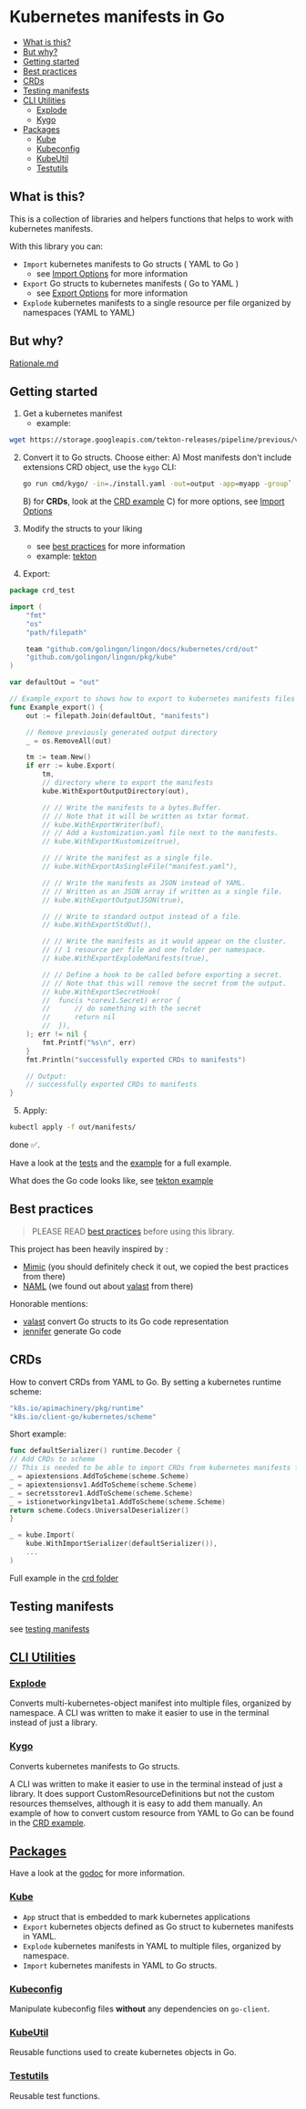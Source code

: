 # Kubernetes manifests in Go

- [What is this?](#what-is-this)
- [But why?](#but-why)
- [Getting started](#getting-started)
- [Best practices](#best-practices)
- [CRDs](#crds)
- [Testing manifests](#testing-manifests)
- [CLI Utilities](#cli-utilities)
	- [Explode](#explode)
	- [Kygo](#kygo)
- [Packages](#packages)
	- [Kube](#kube)
	- [Kubeconfig](#kubeconfig)
	- [KubeUtil](#kubeutil)
	- [Testutils](#testutils)

## What is this?

This is a collection of libraries and helpers functions that helps to work with kubernetes manifests.

With this library you can:

- `Import` kubernetes manifests to Go structs ( YAML to Go )
  - see [Import Options](./options-import.md) for more information
- `Export` Go structs to kubernetes manifests ( Go to YAML )
  - see [Export Options](./options-export.md) for more information
- `Explode` kubernetes manifests to a single resource per file organized by namespaces (YAML to YAML)

## But why?

[Rationale.md](../rationale.md)

## Getting started

1. Get a kubernetes manifest
   - example:

```sh
wget https://storage.googleapis.com/tekton-releases/pipeline/previous/v0.45.0/release.yaml
```
  
2. Convert it to Go structs. Choose either:
   A) Most manifests don't include extensions CRD object, use the `kygo` CLI:
      ```sh
      go run cmd/kygo/ -in=./install.yaml -out=output -app=myapp -group`
      ```
   B) for **CRDs**, look at the [CRD example](./crd)
   C) for more options, see [Import Options](./options-import.md)

3. Modify the structs to your liking
   - see [best practices](docs/best-practices.md) for more information
   - example: [tekton](../platypus/pkg/platform/tekton/app.go)

4. Export:

```go
package crd_test

import (
	"fmt"
	"os"
	"path/filepath"

	team "github.com/golingon/lingon/docs/kubernetes/crd/out"
	"github.com/golingon/lingon/pkg/kube"
)

var defaultOut = "out"

// Example_export to shows how to export to kubernetes manifests files in YAML.
func Example_export() {
	out := filepath.Join(defaultOut, "manifests")

	// Remove previously generated output directory
	_ = os.RemoveAll(out)

	tm := team.New()
	if err := kube.Export(
		tm,
		// directory where to export the manifests
		kube.WithExportOutputDirectory(out),

		// // Write the manifests to a bytes.Buffer.
		// // Note that it will be written as txtar format.
		// kube.WithExportWriter(buf),
		// // Add a kustomization.yaml file next to the manifests.
		// kube.WithExportKustomize(true),

		// // Write the manifest as a single file.
		// kube.WithExportAsSingleFile("manifest.yaml"),

		// // Write the manifests as JSON instead of YAML.
		// // Written as an JSON array if written as a single file.
		// kube.WithExportOutputJSON(true),

		// // Write to standard output instead of a file.
		// kube.WithExportStdOut(),

		// // Write the manifests as it would appear on the cluster.
		// // 1 resource per file and one folder per namespace.
		// kube.WithExportExplodeManifests(true),

		// // Define a hook to be called before exporting a secret.
		// // Note that this will remove the secret from the output.
		// kube.WithExportSecretHook(
		// 	func(s *corev1.Secret) error {
		// 		// do something with the secret
		// 		return nil
		// 	}),
	); err != nil {
		fmt.Printf("%s\n", err)
	}
	fmt.Println("successfully exported CRDs to manifests")

	// Output:
	// successfully exported CRDs to manifests
}
```

5. Apply:

```sh
kubectl apply -f out/manifests/
```

done ✅.

Have a look at the [tests](../../pkg/kube/) and the [example](../kube/) for a full example.

What does the Go code looks like, see [tekton example](../platypus/pkg/platform/tekton/app.go)

## Best practices

> PLEASE READ [best practices](./best-practices.md) before using this library.

This project has been heavily inspired by :

- [Mimic](https://github.com/bwplotka/mimic) (you should definitely check it out, we copied the best practices from there)
- [NAML](https://github.com/krisnova/naml) (we found out about [valast](https://github.com/hexops/valast) from there)

Honorable mentions:

- [valast](https://github.com/hexops/valast) convert Go structs to its Go code representation
- [jennifer](https://github.com/dave/jennifer) generate Go code

## CRDs

How to convert CRDs from YAML to Go. By setting a kubernetes runtime scheme:

```go
"k8s.io/apimachinery/pkg/runtime"
"k8s.io/client-go/kubernetes/scheme"
```

Short example:

```go
func defaultSerializer() runtime.Decoder {
// Add CRDs to scheme
// This is needed to be able to import CRDs from kubernetes manifests files.
_ = apiextensions.AddToScheme(scheme.Scheme)
_ = apiextensionsv1.AddToScheme(scheme.Scheme)
_ = secretsstorev1.AddToScheme(scheme.Scheme)
_ = istionetworkingv1beta1.AddToScheme(scheme.Scheme)
return scheme.Codecs.UniversalDeserializer()
}

_ = kube.Import(
    kube.WithImportSerializer(defaultSerializer()),
    ...
)
```

Full example in the [crd folder](./crd)

## Testing manifests

see [testing manifests](./testing-manifests.md)

## [CLI Utilities](../../cmd/)

### [Explode](../../cmd/explode/)

Converts multi-kubernetes-object manifest into multiple files, organized by namespace.
A CLI was written to make it easier to use in the terminal instead of just a library.

### [Kygo](../../cmd/kygo/)

Converts kubernetes manifests to Go structs.

A CLI was written to make it easier to use in the terminal instead of just a library.
It does support CustomResourceDefinitions but not the custom resources themselves, although it is easy to add them manually.
An example of how to convert custom resource from YAML to Go can be found in the [CRD example](../crd/).

## [Packages](../../pkg/)

Have a look at the [godoc](https://pkg.go.dev/github.com/golingon/lingon) for more information.

### [Kube](../../pkg/kube/)

- `App` struct that is embedded to mark kubernetes applications
- `Export` kubernetes objects defined as Go struct to kubernetes manifests in YAML.
- `Explode` kubernetes manifests in YAML to multiple files, organized by namespace.
- `Import` kubernetes manifests in YAML to Go structs.

### [Kubeconfig](../../pkg/kubeconfig/)

Manipulate kubeconfig files **without** any dependencies on `go-client`.

### [KubeUtil](../../pkg/kubeutil/)

Reusable functions used to create kubernetes objects in Go.

### [Testutils](../../pkg/testutils/)

Reusable test functions.
